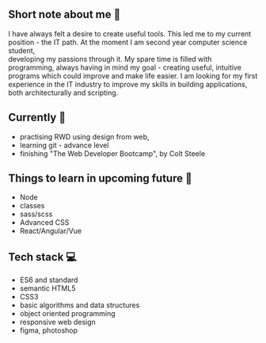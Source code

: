 ## Short note about me 👋
I have always felt a desire to create useful tools. This led me to my current position - the IT path. At the moment I am second year computer science student,    
developing my passions through it. My spare time is filled with programming, always having in mind my goal - creating useful, intuitive programs which could 
improve and make life easier. I am looking for my first experience in the IT industry to improve my skills in building applications, both architecturally and 
scripting.

## Currently 👾
* practising RWD using design from web,
* learning git - advance level
* finishing "The Web Developer Bootcamp", by Colt Steele

## Things to learn in upcoming future 🧠
* Node
* classes
* sass/scss
* Advanced CSS
* React/Angular/Vue    

## Tech stack 💻
*  ES6 and standard
*  semantic HTML5
*  CSS3
*  basic algorithms and data structures
*  object oriented programming
*  responsive web design
*  figma, photoshop


<!--
**sebastian-sobik/sebastian-sobik** is a ✨ _special_ ✨ repository because its `README.md` (this file) appears on your GitHub profile.

Here are some ideas to get you started:

- 🔭 I’m currently working on ...
- 🌱 I’m currently learning ...
- 👯 I’m looking to collaborate on ...
- 🤔 I’m looking for help with ...
- 💬 Ask me about ...
- 📫 How to reach me: ...
- 😄 Pronouns: ...
- ⚡ Fun fact: ...
-->
